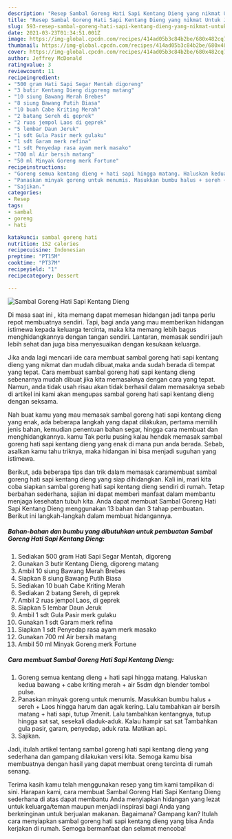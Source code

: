 ```yaml
---
description: "Resep Sambal Goreng Hati Sapi Kentang Dieng yang nikmat Untuk Jualan"
title: "Resep Sambal Goreng Hati Sapi Kentang Dieng yang nikmat Untuk Jualan"
slug: 593-resep-sambal-goreng-hati-sapi-kentang-dieng-yang-nikmat-untuk-jualan
date: 2021-03-23T01:34:51.001Z
image: https://img-global.cpcdn.com/recipes/414ad05b3c84b2be/680x482cq70/sambal-goreng-hati-sapi-kentang-dieng-foto-resep-utama.jpg
thumbnail: https://img-global.cpcdn.com/recipes/414ad05b3c84b2be/680x482cq70/sambal-goreng-hati-sapi-kentang-dieng-foto-resep-utama.jpg
cover: https://img-global.cpcdn.com/recipes/414ad05b3c84b2be/680x482cq70/sambal-goreng-hati-sapi-kentang-dieng-foto-resep-utama.jpg
author: Jeffrey McDonald
ratingvalue: 3
reviewcount: 11
recipeingredient:
- "500 gram Hati Sapi Segar Mentah digoreng"
- "3 butir Kentang Dieng digoreng matang"
- "10 siung Bawang Merah Brebes"
- "8 siung Bawang Putih Biasa"
- "10 buah Cabe Kriting Merah"
- "2 batang Sereh di geprek"
- "2 ruas jempol Laos di geprek"
- "5 lembar Daun Jeruk"
- "1 sdt Gula Pasir merk gulaku"
- "1 sdt Garam merk refina"
- "1 sdt Penyedap rasa ayam merk masako"
- "700 ml Air bersih matang"
- "50 ml Minyak Goreng merk Fortune"
recipeinstructions:
- "Goreng semua kentang dieng + hati sapi hingga matang. Haluskan kedua bawang + cabe kriting merah + air 5sdm dgn blender tombol pulse."
- "Panaskan minyak goreng untuk menumis. Masukkan bumbu halus + sereh + Laos hingga harum dan agak kering. Lalu tambahkan air bersih matang + hati sapi, tutup 7menit. Lalu tambahkan kentangnya, tutup hingga sat sat, sesekali diaduk-aduk. Kalau hampir sat sat Tambahkan gula pasir, garam, penyedap, aduk rata. Matikan api."
- "Sajikan."
categories:
- Resep
tags:
- sambal
- goreng
- hati

katakunci: sambal goreng hati 
nutrition: 152 calories
recipecuisine: Indonesian
preptime: "PT15M"
cooktime: "PT37M"
recipeyield: "1"
recipecategory: Dessert

---
```



![Sambal Goreng Hati Sapi Kentang Dieng](https://img-global.cpcdn.com/recipes/414ad05b3c84b2be/680x482cq70/sambal-goreng-hati-sapi-kentang-dieng-foto-resep-utama.jpg)

Di masa  saat ini , kita memang dapat memesan hidangan jadi tanpa perlu repot membuatnya sendiri. Tapi, bagi anda yang mau memberikan hidangan istimewa kepada keluarga tercinta, maka kita memang lebih bagus menghidangkannya dengan tangan sendiri. Lantaran, memasak sendiri jauh lebih sehat dan juga bisa menyesuaikan dengan kesukaan keluarga.

Jika anda lagi mencari ide cara membuat sambal goreng hati sapi kentang dieng yang nikmat dan mudah dibuat,maka anda sudah berada di tempat yang tepat. Cara membuat sambal goreng hati sapi kentang dieng  sebenarnya mudah dibuat jika kita memasaknya dengan cara yang tepat. Namun, anda tidak usah risau akan tidak berhasil dalam memasaknya 
sebab di artikel ini kami akan mengupas sambal goreng hati sapi kentang dieng dengan seksama.  



Nah buat kamu yang mau memasak sambal goreng hati sapi kentang dieng yang enak, ada beberapa langkah yang dapat dilakukan, pertama memilih jenis bahan, kemudian penentuan bahan segar, hingga cara membuat dan menghidangkannya. kamu Tak perlu pusing kalau hendak memasak sambal goreng hati sapi kentang dieng yang enak di mana pun anda berada. Sebab, asalkan kamu  tahu triknya, maka hidangan ini bisa menjadi suguhan yang istimewa.

Berikut, ada beberapa tips dan trik dalam memasak caramembuat sambal goreng hati sapi kentang dieng yang siap dihidangkan. Kali ini, mari kita coba siapkan sambal goreng hati sapi kentang dieng sendiri di rumah. Tetap berbahan sederhana, sajian ini dapat memberi manfaat dalam membantu menjaga kesehatan tubuh kita. Anda dapat membuat Sambal Goreng Hati Sapi Kentang Dieng menggunakan 13 bahan dan 3 tahap pembuatan. Berikut ini langkah-langkah dalam membuat hidangannya.

<!--inarticleads1-->

##### Bahan-bahan dan bumbu yang dibutuhkan untuk pembuatan Sambal Goreng Hati Sapi Kentang Dieng:

1. Sediakan 500 gram Hati Sapi Segar Mentah, digoreng
1. Gunakan 3 butir Kentang Dieng, digoreng matang
1. Ambil 10 siung Bawang Merah Brebes
1. Siapkan 8 siung Bawang Putih Biasa
1. Sediakan 10 buah Cabe Kriting Merah
1. Sediakan 2 batang Sereh, di geprek
1. Ambil 2 ruas jempol Laos, di geprek
1. Siapkan 5 lembar Daun Jeruk
1. Ambil 1 sdt Gula Pasir merk gulaku
1. Gunakan 1 sdt Garam merk refina
1. Siapkan 1 sdt Penyedap rasa ayam merk masako
1. Gunakan 700 ml Air bersih matang
1. Ambil 50 ml Minyak Goreng merk Fortune




<!--inarticleads2-->

##### Cara membuat Sambal Goreng Hati Sapi Kentang Dieng:

1. Goreng semua kentang dieng + hati sapi hingga matang. Haluskan kedua bawang + cabe kriting merah + air 5sdm dgn blender tombol pulse.
1. Panaskan minyak goreng untuk menumis. Masukkan bumbu halus + sereh + Laos hingga harum dan agak kering. Lalu tambahkan air bersih matang + hati sapi, tutup 7menit. Lalu tambahkan kentangnya, tutup hingga sat sat, sesekali diaduk-aduk. Kalau hampir sat sat Tambahkan gula pasir, garam, penyedap, aduk rata. Matikan api.
1. Sajikan.




Jadi, itulah artikel tentang  sambal goreng hati sapi kentang dieng  yang sederhana dan gampang dilakukan versi kita. Semoga kamu bisa membuatnya dengan hasil yang dapat membuat oreng tercinta di rumah senang. 

Terima kasih kamu telah menggunakan resep yang tim kami tampilkan di sini. Harapan kami, cara membuat  Sambal Goreng Hati Sapi Kentang Dieng sederhana di atas dapat membantu Anda menyiapkan hidangan yang lezat untuk keluarga/teman maupun menjadi inspirasi bagi Anda yang berkeinginan untuk berjualan makanan. Bagaimana? Gampang kan? Itulah cara menyiapkan sambal goreng hati sapi kentang dieng yang bisa Anda kerjakan di rumah. Semoga bermanfaat dan selamat mencoba!

